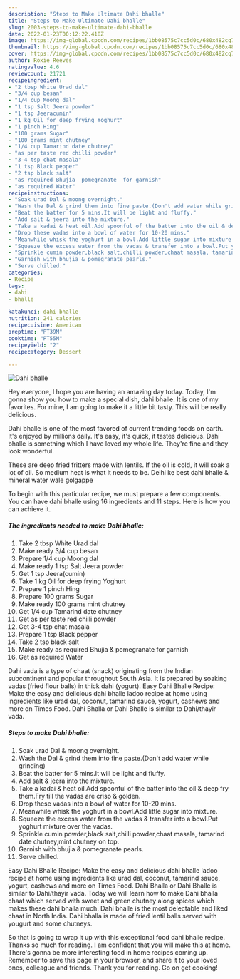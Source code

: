 ```yaml
---
description: "Steps to Make Ultimate Dahi bhalle"
title: "Steps to Make Ultimate Dahi bhalle"
slug: 2003-steps-to-make-ultimate-dahi-bhalle
date: 2022-01-23T00:12:22.418Z
image: https://img-global.cpcdn.com/recipes/1bb08575c7cc5d0c/680x482cq70/dahi-bhalle-recipe-main-photo.jpg
thumbnail: https://img-global.cpcdn.com/recipes/1bb08575c7cc5d0c/680x482cq70/dahi-bhalle-recipe-main-photo.jpg
cover: https://img-global.cpcdn.com/recipes/1bb08575c7cc5d0c/680x482cq70/dahi-bhalle-recipe-main-photo.jpg
author: Roxie Reeves
ratingvalue: 4.6
reviewcount: 21721
recipeingredient:
- "2 tbsp White Urad dal"
- "3/4 cup besan"
- "1/4 cup Moong dal"
- "1 tsp Salt Jeera powder"
- "1 tsp Jeeracumin"
- "1 kg Oil for deep frying Yoghurt"
- "1 pinch Hing"
- "100 grams Sugar"
- "100 grams mint chutney"
- "1/4 cup Tamarind date chutney"
- "as per taste red chilli powder"
- "3-4 tsp chat masala"
- "1 tsp Black pepper"
- "2 tsp black salt"
- "as required Bhujia  pomegranate  for garnish"
- "as required Water"
recipeinstructions:
- "Soak urad Dal & moong overnight."
- "Wash the Dal & grind them into fine paste.(Don't add water while grinding)"
- "Beat the batter for 5 mins.It will be light and fluffy."
- "Add salt & jeera into the mixture."
- "Take a kadai & heat oil.Add spoonful of the batter into the oil & deep fry them.Fry till the vadas are crisp & golden."
- "Drop these vadas into a bowl of water for 10-20 mins."
- "Meanwhile whisk the yoghurt in a bowl.Add little sugar into mixture."
- "Squeeze the excess water from the vadas & transfer into a bowl.Put yoghurt mixture over the vadas."
- "Sprinkle cumin powder,black salt,chilli powder,chaat masala, tamarind date chutney,mint chutney on top."
- "Garnish with bhujia & pomegranate pearls."
- "Serve chilled."
categories:
- Recipe
tags:
- dahi
- bhalle

katakunci: dahi bhalle 
nutrition: 241 calories
recipecuisine: American
preptime: "PT39M"
cooktime: "PT55M"
recipeyield: "2"
recipecategory: Dessert

---
```



![Dahi bhalle](https://img-global.cpcdn.com/recipes/1bb08575c7cc5d0c/680x482cq70/dahi-bhalle-recipe-main-photo.jpg)

Hey everyone, I hope you are having an amazing day today. Today, I'm gonna show you how to make a special dish, dahi bhalle. It is one of my favorites. For mine, I am going to make it a little bit tasty. This will be really delicious.

Dahi bhalle is one of the most favored of current trending foods on earth. It's enjoyed by millions daily. It's easy, it's quick, it tastes delicious. Dahi bhalle is something which I have loved my whole life. They're fine and they look wonderful.

These are deep fried fritters made with lentils. If the oil is cold, it will soak a lot of oil. So medium heat is what it needs to be. Delhi ke best dahi bhalle & mineral water wale golgappe


To begin with this particular recipe, we must prepare a few components. You can have dahi bhalle using 16 ingredients and 11 steps. Here is how you can achieve it.

<!--inarticleads1-->

##### The ingredients needed to make Dahi bhalle:

1. Take 2 tbsp White Urad dal
1. Make ready 3/4 cup besan
1. Prepare 1/4 cup Moong dal
1. Make ready 1 tsp Salt Jeera powder
1. Get 1 tsp Jeera(cumin)
1. Take 1 kg Oil for deep frying Yoghurt
1. Prepare 1 pinch Hing
1. Prepare 100 grams Sugar
1. Make ready 100 grams mint chutney
1. Get 1/4 cup Tamarind date chutney
1. Get as per taste red chilli powder
1. Get 3-4 tsp chat masala
1. Prepare 1 tsp Black pepper
1. Take 2 tsp black salt
1. Make ready as required Bhujia & pomegranate  for garnish
1. Get as required Water


Dahi vada is a type of chaat (snack) originating from the Indian subcontinent and popular throughout South Asia. It is prepared by soaking vadas (fried flour balls) in thick dahi (yogurt). Easy Dahi Bhalle Recipe: Make the easy and delicious dahi bhalle ladoo recipe at home using ingredients like urad dal, coconut, tamarind sauce, yogurt, cashews and more on Times Food. Dahi Bhalla or Dahi Bhalle is similar to Dahi/thayir vada. 

<!--inarticleads2-->

##### Steps to make Dahi bhalle:

1. Soak urad Dal & moong overnight.
1. Wash the Dal & grind them into fine paste.(Don't add water while grinding)
1. Beat the batter for 5 mins.It will be light and fluffy.
1. Add salt & jeera into the mixture.
1. Take a kadai & heat oil.Add spoonful of the batter into the oil & deep fry them.Fry till the vadas are crisp & golden.
1. Drop these vadas into a bowl of water for 10-20 mins.
1. Meanwhile whisk the yoghurt in a bowl.Add little sugar into mixture.
1. Squeeze the excess water from the vadas & transfer into a bowl.Put yoghurt mixture over the vadas.
1. Sprinkle cumin powder,black salt,chilli powder,chaat masala, tamarind date chutney,mint chutney on top.
1. Garnish with bhujia & pomegranate pearls.
1. Serve chilled.


Easy Dahi Bhalle Recipe: Make the easy and delicious dahi bhalle ladoo recipe at home using ingredients like urad dal, coconut, tamarind sauce, yogurt, cashews and more on Times Food. Dahi Bhalla or Dahi Bhalle is similar to Dahi/thayir vada. Today we will learn how to make Dahi bhalla chaat which served with sweet and green chutney along spices which makes these dahi bhalla much. Dahi bhalle is the most delectable and liked chaat in North India. Dahi bhalla is made of fried lentil balls served with yougurt and some chutneys. 

So that is going to wrap it up with this exceptional food dahi bhalle recipe. Thanks so much for reading. I am confident that you will make this at home. There's gonna be more interesting food in home recipes coming up. Remember to save this page in your browser, and share it to your loved ones, colleague and friends. Thank you for reading. Go on get cooking!
